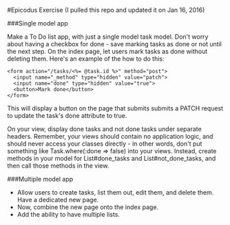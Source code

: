 #Epicodus Exercise 
(I pulled this repo and updated it on Jan  16, 2016)

###Single model app

Make a To Do list app, with just a single model task model. Don't worry about having a checkbox for done - save marking tasks as done or not until the next step.
On the index page, let users mark tasks as done without deleting them. Here's an example of the how to do this:

    <form action="/tasks/<%= @task.id %>" method="post">
      <input name="_method" type="hidden" value="patch">
      <input name="done" type="hidden" value="true">
      <button>Mark done</button>
    </form>
    
This will display a button on the page that submits submits a PATCH request to update the task's done attribute to true.

On your view, display done tasks and not done tasks under separate headers. Remember, your views should contain no application logic, and should never access your classes directly - in other words, don't put something like Task.where(:done => false) into your views. Instead, create methods in your model for List#done_tasks and List#not_done_tasks, and then call those methods in the view.

###Multiple model app

* Allow users to create tasks, list them out, edit them, and delete them. Have a dedicated new page.
* Now, combine the new page onto the index page.
* Add the ability to have multiple lists.
